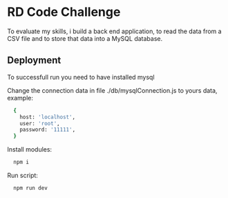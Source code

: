 # RD Code Challenge

To evaluate my skills, i build a back end application, to read the data from a
CSV file and to store that data into a MySQL database.

## Deployment

To successfull run you need to have installed mysql

Change the connection data in file ./db/mysqlConnection.js to yours data, example:

```bash
  {
    host: 'localhost',
    user: 'root',
    password: '11111',
  }
```

Install modules:

```bash
  npm i
```

Run script:

```bash
  npm run dev
```
